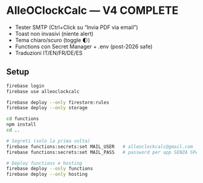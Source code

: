 # AlleOClockCalc — V4 COMPLETE
- Tester SMTP (Ctrl+Click su “Invia PDF via email”)
- Toast non invasivi (niente alert)
- Tema chiaro/scuro (toggle 🌓)
- Functions con Secret Manager + .env (post-2026 safe)
- Traduzioni IT/EN/FR/DE/ES

## Setup
```bash
firebase login
firebase use alleoclockcalc

firebase deploy --only firestore:rules
firebase deploy --only storage

cd functions
npm install
cd ..

# Segreti (solo la prima volta)
firebase functions:secrets:set MAIL_USER   # alleoclockcalc@gmail.com
firebase functions:secrets:set MAIL_PASS   # password per app SENZA SPAZI

# Deploy functions e hosting
firebase deploy --only functions
firebase deploy --only hosting
```
